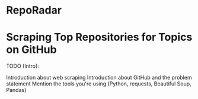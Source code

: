 # RepoRadar
# Scraping Top Repositories for Topics on GitHub
TODO (Intro):

Introduction about web scraping
Introduction about GitHub and the problem statement
Mention the tools you're using (Python, requests, Beautiful Soup, Pandas)
